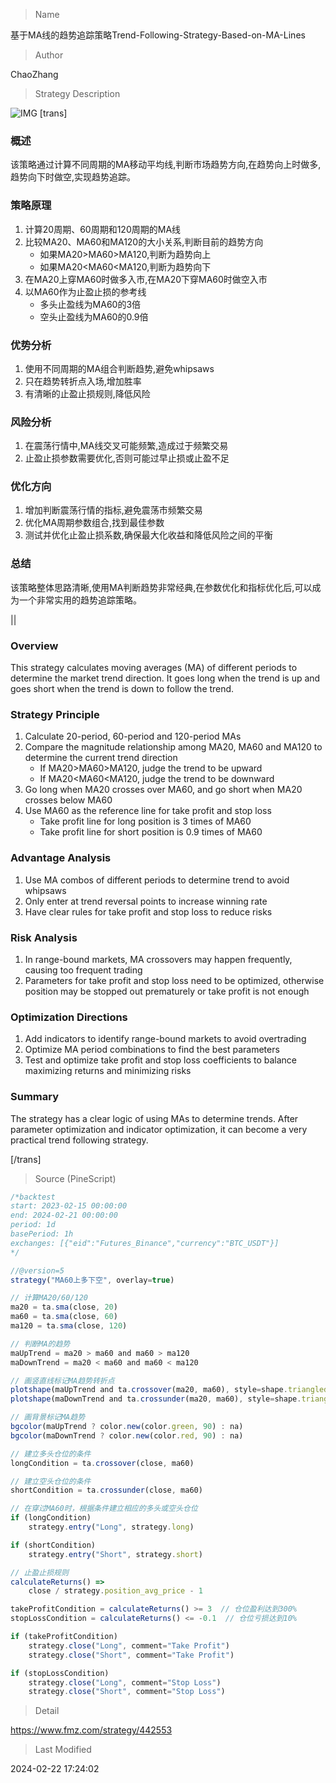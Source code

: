 
> Name

基于MA线的趋势追踪策略Trend-Following-Strategy-Based-on-MA-Lines

> Author

ChaoZhang

> Strategy Description

![IMG](https://www.fmz.com/upload/asset/19d8fa0ea20e6ca6de6.png)
[trans]
### 概述

该策略通过计算不同周期的MA移动平均线,判断市场趋势方向,在趋势向上时做多,趋势向下时做空,实现趋势追踪。

### 策略原理

1. 计算20周期、60周期和120周期的MA线
2. 比较MA20、MA60和MA120的大小关系,判断目前的趋势方向
   - 如果MA20>MA60>MA120,判断为趋势向上
   - 如果MA20<MA60<MA120,判断为趋势向下
3. 在MA20上穿MA60时做多入市,在MA20下穿MA60时做空入市
4. 以MA60作为止盈止损的参考线
   - 多头止盈线为MA60的3倍
   - 空头止盈线为MA60的0.9倍

### 优势分析

1. 使用不同周期的MA组合判断趋势,避免whipsaws
2. 只在趋势转折点入场,增加胜率
3. 有清晰的止盈止损规则,降低风险

### 风险分析

1. 在震荡行情中,MA线交叉可能频繁,造成过于频繁交易
2. 止盈止损参数需要优化,否则可能过早止损或止盈不足

### 优化方向

1. 增加判断震荡行情的指标,避免震荡市频繁交易
2. 优化MA周期参数组合,找到最佳参数
3. 测试并优化止盈止损系数,确保最大化收益和降低风险之间的平衡

### 总结

该策略整体思路清晰,使用MA判断趋势非常经典,在参数优化和指标优化后,可以成为一个非常实用的趋势追踪策略。

||

### Overview

This strategy calculates moving averages (MA) of different periods to determine the market trend direction. It goes long when the trend is up and goes short when the trend is down to follow the trend.  

### Strategy Principle  

1. Calculate 20-period, 60-period and 120-period MAs
2. Compare the magnitude relationship among MA20, MA60 and MA120 to determine the current trend direction
   - If MA20>MA60>MA120, judge the trend to be upward
   - If MA20<MA60<MA120, judge the trend to be downward
3. Go long when MA20 crosses over MA60, and go short when MA20 crosses below MA60
4. Use MA60 as the reference line for take profit and stop loss
   - Take profit line for long position is 3 times of MA60
   - Take profit line for short position is 0.9 times of MA60

### Advantage Analysis

1. Use MA combos of different periods to determine trend to avoid whipsaws
2. Only enter at trend reversal points to increase winning rate 
3. Have clear rules for take profit and stop loss to reduce risks

### Risk Analysis  

1. In range-bound markets, MA crossovers may happen frequently, causing too frequent trading
2. Parameters for take profit and stop loss need to be optimized, otherwise position may be stopped out prematurely or take profit is not enough

### Optimization Directions

1. Add indicators to identify range-bound markets to avoid overtrading  
2. Optimize MA period combinations to find the best parameters
3. Test and optimize take profit and stop loss coefficients to balance maximizing returns and minimizing risks  

### Summary

The strategy has a clear logic of using MAs to determine trends. After parameter optimization and indicator optimization, it can become a very practical trend following strategy.

[/trans]



> Source (PineScript)

``` javascript
/*backtest
start: 2023-02-15 00:00:00
end: 2024-02-21 00:00:00
period: 1d
basePeriod: 1h
exchanges: [{"eid":"Futures_Binance","currency":"BTC_USDT"}]
*/

//@version=5
strategy("MA60上多下空", overlay=true)

// 计算MA20/60/120
ma20 = ta.sma(close, 20)
ma60 = ta.sma(close, 60)
ma120 = ta.sma(close, 120)

// 判断MA的趋势
maUpTrend = ma20 > ma60 and ma60 > ma120
maDownTrend = ma20 < ma60 and ma60 < ma120

// 画竖直线标记MA趋势转折点
plotshape(maUpTrend and ta.crossover(ma20, ma60), style=shape.triangledown, location=location.abovebar, color=color.green, size=size.small)
plotshape(maDownTrend and ta.crossunder(ma20, ma60), style=shape.triangleup, location=location.belowbar, color=color.red, size=size.small)

// 画背景标记MA趋势
bgcolor(maUpTrend ? color.new(color.green, 90) : na)
bgcolor(maDownTrend ? color.new(color.red, 90) : na)

// 建立多头仓位的条件
longCondition = ta.crossover(close, ma60)

// 建立空头仓位的条件
shortCondition = ta.crossunder(close, ma60)

// 在穿过MA60时，根据条件建立相应的多头或空头仓位
if (longCondition)
    strategy.entry("Long", strategy.long)

if (shortCondition)
    strategy.entry("Short", strategy.short)

// 止盈止损规则
calculateReturns() =>
    close / strategy.position_avg_price - 1

takeProfitCondition = calculateReturns() >= 3  // 仓位盈利达到300%
stopLossCondition = calculateReturns() <= -0.1  // 仓位亏损达到10%

if (takeProfitCondition)
    strategy.close("Long", comment="Take Profit")
    strategy.close("Short", comment="Take Profit")

if (stopLossCondition)
    strategy.close("Long", comment="Stop Loss")
    strategy.close("Short", comment="Stop Loss")

```

> Detail

https://www.fmz.com/strategy/442553

> Last Modified

2024-02-22 17:24:02
